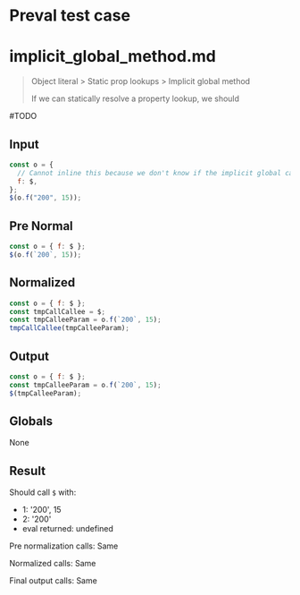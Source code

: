 # Preval test case

# implicit_global_method.md

> Object literal > Static prop lookups > Implicit global method
>
> If we can statically resolve a property lookup, we should

#TODO

## Input

`````js filename=intro
const o = {
  // Cannot inline this because we don't know if the implicit global cares about `this`
  f: $,
};
$(o.f("200", 15));
`````

## Pre Normal

`````js filename=intro
const o = { f: $ };
$(o.f(`200`, 15));
`````

## Normalized

`````js filename=intro
const o = { f: $ };
const tmpCallCallee = $;
const tmpCalleeParam = o.f(`200`, 15);
tmpCallCallee(tmpCalleeParam);
`````

## Output

`````js filename=intro
const o = { f: $ };
const tmpCalleeParam = o.f(`200`, 15);
$(tmpCalleeParam);
`````

## Globals

None

## Result

Should call `$` with:
 - 1: '200', 15
 - 2: '200'
 - eval returned: undefined

Pre normalization calls: Same

Normalized calls: Same

Final output calls: Same
